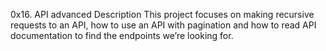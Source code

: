 0x16. API advanced
Description
This project focuses on making recursive requests to an API, how to use an API with pagination and how to read API documentation to find the endpoints we’re looking for.
